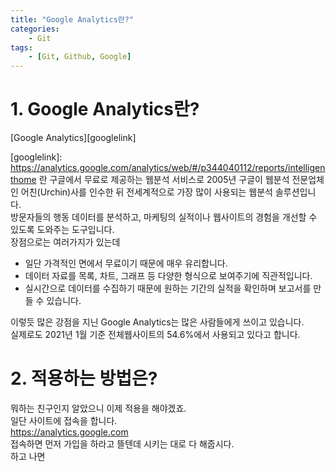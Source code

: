 ```yaml
---
title: "Google Analytics란?"
categories:
    - Git
tags:
    - [Git, Github, Google]
---
```


# 1. Google Analytics란?
[Google Analytics][googlelink]

[googlelink]: https://analytics.google.com/analytics/web/#/p344040112/reports/intelligenthome   란 구글에서 무료로 제공하는 웹분석 서비스로 2005년 구글이 웹분석 전문업체인 어친(Urchin)사를 인수한 뒤 전세계적으로 가장 많이 사용되는 웹분석 솔루션입니다.   
방문자들의 행동 데이터를 분석하고, 마케팅의 실적이나 웹사이트의 경험을 개선할 수 있도록 도와주는 도구입니다.   
장점으로는 여러가지가 있는데   
* 일단 가격적인 면에서 무료이기 때문에 매우 유리합니다.   
* 데이터 자료를 목록, 차트, 그래프 등 다양한 형식으로 보여주기에 직관적입니다.   
* 실시간으로 데이터를 수집하기 때문에 원하는 기간의 실적을 확인하며 보고서를 만들 수 있습니다.  

이렇듯 많은 강점을 지닌 Google Analytics는 많은 사람들에게 쓰이고 있습니다.   
실제로도 2021년 1월 기준 전체웹사이트의 54.6%에서 사용되고 있다고 합니다.   

# 2. 적용하는 방법은?
뭐하는 친구인지 알았으니 이제 적용을 해야겠죠.   
일단 사이트에 접속을 합니다.   
<https://analytics.google.com>   
접속하면 먼저 가입을 하라고 뜰텐데 시키는 대로 다 해줍시다.   
하고 나면 